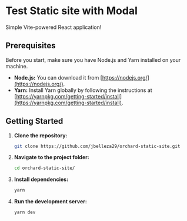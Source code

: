 # Test Static site with Modal

Simple Vite-powered React application!

## Prerequisites

Before you start, make sure you have Node.js and Yarn installed on your machine.

- **Node.js:** You can download it from [https://nodejs.org/](https://nodejs.org/).
- **Yarn:** Install Yarn globally by following the instructions at [https://yarnpkg.com/getting-started/install](https://yarnpkg.com/getting-started/install).

## Getting Started

1. **Clone the repository:**

   ```bash
   git clone https://github.com/jbelleza29/orchard-static-site.git
2. **Navigate to the project folder:**

   ```bash
   cd orchard-static-site/

3. **Install dependencies:**

   ```bash
   yarn

3. **Run the development server:**

   ```bash
   yarn dev

